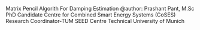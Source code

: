 Matrix Pencil Algorith For Damping Estimation
@author: Prashant Pant, M.Sc
        PhD Candidate
        Centre for Combined Smart Energy Systems (CoSES)
        Research Coordinator-TUM SEED Centre
        Technical University of Munich

